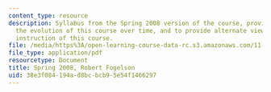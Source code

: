 ```yaml
---
content_type: resource
description: Syllabus from the Spring 2008 version of the course, provided to illustrate
  the evolution of this course over time, and to provide alternate views into the
  instruction of this course.
file: /media/https%3A/open-learning-course-data-rc.s3.amazonaws.com/11-013j-american-urban-history-i-spring-2010/38e3f084194ad8bcbcb95e54f1466297_MIT11_013JS10_sylls08.pdf
file_type: application/pdf
resourcetype: Document
title: Spring 2008, Robert Fogelson
uid: 38e3f084-194a-d8bc-bcb9-5e54f1466297
---
```

